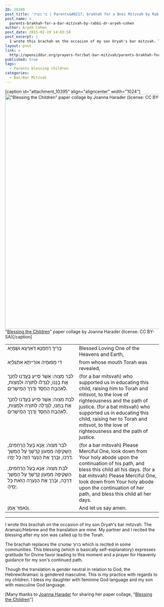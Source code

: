 ```yaml
---
ID: 10389
post_title: 'בר מצווה | Parents&#8217; brakhah for a Bnei Mitzvah by Rabbi Dr. Aryeh Cohen'
post_name: >
  parents-brakhah-for-a-bar-mitzvah-by-rabbi-dr-aryeh-cohen
author: Aryeh Cohen
post_date: 2015-02-19 14:03:58
post_excerpt: |
  I wrote this brachah on the occasion of my son Oryah's bar mitzvah. The Aramaic/Hebrew and the translation are mine. My partner and I recited the blessing after my son was called up to the Torah. The brachah replaces the <span class="hebrew">ברוך שפטרנו</span> which is recited in some communities. This blessing (which is basically self-explanatory) expresses gratitude for Divine favor leading to this moment and a prayer for Heavenly guidance for my son's continued path. Though the translation is gender neutral in relation to God, the Hebrew/Aramaic is gendered masculine. This is my practice with regards to my children. I bless my daughter with feminine God language and my son with masculine God language. The blessing can be grammatically adapted for a bat mitzvah.
layout: post
link: >
  http://opensiddur.org/prayers-for/bat-bar-mitzvah/parents-brakhah-for-a-bar-mitzvah-by-rabbi-dr-aryeh-cohen/
published: true
tags:
  - Parents blessing children
categories:
  - Bat/Bar Mitzvah
---
```

[caption id="attachment_10395" align="aligncenter" width="1024"]<a href="http://opensiddur.org/wp-content/uploads/2015/02/Joanna-Harader-Blessing-the-Children-CC-BY-SA-e1424386471482.jpg"><img src="http://opensiddur.org/wp-content/uploads/2015/02/Joanna-Harader-Blessing-the-Children-CC-BY-SA-e1424386471482.jpg" alt="&quot;Blessing the Children&quot; paper collage by Joanna Harader (license: CC BY-SA)" width="1024" height="771" class="size-full wp-image-10395" /></a> "<a href="http://spaciousfaith.com/2011/01/31/blessing-the-children/">Blessing the Children</a>" paper collage by Joanna Harader (license: CC BY-SA)[/caption]

<table style="margin-left: auto;margin-right: auto;"><tbody>
<tr><td style="vertical-align:top;" width="46%">
<div class="liturgy"><span lang="he">
בְּרִיךְ רַחְמָנָא דְאַרְעָא וּשְׁמַיָא
</span></div>
</td>
 
<td style="vertical-align:top;" width="53%">
<div class="english">
Blessed Loving One of the Heavens and Earth, 
</div>
</td></tr>


<tr><td style="vertical-align:top;" width="46%">
<div class="liturgy"><span lang="he">
דִי מִפוּמֵיה אוֹרַייתָּא אִתְגַלְיָא
</span></div>
</td>
 
<td style="vertical-align:top;" width="53%">
<div class="english">
from whose mouth Torah was revealed,
</div>
</td></tr>


<tr><td style="vertical-align:top;" width="46%">
<div class="liturgy"><span lang="he">
<span class="instruction">לבר מצוה:</span> אַשֶׁר סִיֵיעַ בַּעֲדֵנוּ לְחַנֵך אֶת בָּנֵנוּ, לְגָדְלוֹ לְתּוֹרָה וּלְמִצוֹת, לְאַהַבַת הַחֶסֶד וְדֶרֶך הַמֵישָׁרִים.

<span class="instruction">לבת מצוה:</span> אַשֶׁר סִיֵיעַ בַּעֲדֵנוּ לְחַנֵך אֶת בִּתֵּנוּ, לְגָדְלָה לְתּוֹרָה וּלְמִצוֹת, לְאַהַבַת הַחֶסֶד וְדֶרֶך הַמֵישָׁרִים.
</span></div>
</td>
 
<td style="vertical-align:top;" width="53%">
<div class="english">
(for a bar mitsvah) who supported us in educating this child, raising him to Torah and mitsvot, to the love of righteousness and the path of justice. 
(for a bat mitsvah) who supported us in educating this child, raising her to Torah and mitsvot, to the love of righteousness and the path of justice. 
</div>
</td></tr>


<tr><td style="vertical-align:top;" width="46%">
<div class="liturgy"><span lang="he">
<span class="instruction">לבר מצוה:</span> אָנָא בַּעַל הָרַחַמִים, הַשְׁקִיפָה מִמְעוֹן קָדְשְׁךָ עָל הֶמְשֵׁך דַרְכּוֹ, וּבָרֵך אֶת הַנַעַר הַזֶה כָּל יָמָיו.

<span class="instruction">לבת מצוה:</span> אָנָא בַּעַל הָרַחַמִים, הַשְׁקִיפָה מִמְעוֹן קָדְשְׁךָ עָל הֶמְשֵׁך דַרְכָּה, וּבָרֵך אֶת הַנַעַרָה הַזֹאת כָּל יָמֶיהָ. 
</span></div>
</td>
 
<td style="vertical-align:top;" width="53%">
<div class="english">
(for a bar mitsvah) Please Merciful One, look down from Your holy abode upon the continuation of his path, and bless this child all his days. 
(for a bat mitsvah) Please Merciful One, look down from Your holy abode upon the continuation of her path, and bless this child all her days.
</div>
</td></tr>


<tr><td style="vertical-align:top;" width="46%">
<div class="liturgy"><span lang="he">
וְנֹאמַר אָמֵן.
</span></div>
</td>
 
<td style="vertical-align:top;" width="53%">
<div class="english">
And let us say amen.
</div>
</td></tr>
</tbody></tbody></tbody></tbody></table>


<hr />
I wrote this brachah on the occasion of my son Oryah's bar mitzvah. The Aramaic/Hebrew and the translation are mine. My partner and I recited the blessing after my son was called up to the Torah.

The brachah replaces the <span class="hebrew">ברוך שפטרנו</span> which is recited in some communities. This blessing (which is basically self-explanatory) expresses gratitude for Divine favor leading to this moment and a prayer for Heavenly guidance for my son's continued path.

Though the translation is gender neutral in relation to God, the Hebrew/Aramaic is gendered masculine. This is my practice with regards to my children. I bless my daughter with feminine God language and my son with masculine God language.

[Many thanks to <a href="http://spaciousfaith.com/about/">Joanna Harader</a> for sharing her paper collage, "<a href="http://spaciousfaith.com/2011/01/31/blessing-the-children/">Blessing the Children</a>"]